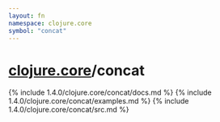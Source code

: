 ```yaml
---
layout: fn
namespace: clojure.core
symbol: "concat"
---
```


# [clojure.core](../)/concat

{% include 1.4.0/clojure.core/concat/docs.md %}
{% include 1.4.0/clojure.core/concat/examples.md %}
{% include 1.4.0/clojure.core/concat/src.md %}

